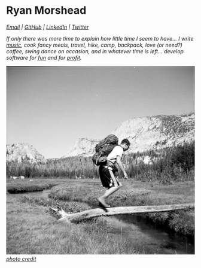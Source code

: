 # Ryan Morshead

[<i class="fa fa-envelope"/> Email](mailto:ryan.morshead@gmail.com) |
[<i class="fa fa-github"/> GitHub](https://github.com/rmorshea) |
[<i class="fa fa-linkedin-square"/> LinkedIn](https://linkedin.com/in/rmorshea) |
[<i class="fa fa-twitter"/> Twitter](https://twitter.com/)

If only there was more time to explain how little time I seem to have... I write
[music](projects#music),
cook fancy meals, travel, hike, camp, backpack, love (or need?) coffee, swing dance on occasion,
and in whatever time is left... develop software for
[fun](projects#software)
and for
[profit](resume).

<figure class="image" style="margin: 0px">
  <img src="images/backpacking_yosemite_2017.jpg"/>
  <figcaption>
    <a target="_blank" href="https://www.instagram.com/bigmackpackin/?hl=en">
      <i class="fa fa-instagram"></i>
      photo credit
    </a>
  </figcaption>
</figure>
